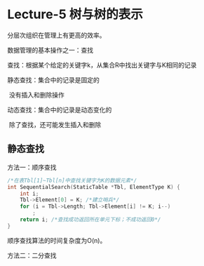 # Lecture-5 树与树的表示



分层次组织在管理上有更高的效率。

数据管理的基本操作之一：查找

查找：根据某个给定的关键字k，从集合R中找出关键字与K相同的记录

静态查找：集合中的记录是固定的

​	没有插入和删除操作

动态查找：集合中的记录是动态变化的

​	除了查找，还可能发生插入和删除



##  静态查找

方法一：顺序查找

```c
/*在表Tbl[1]~Tbl[n]中查找关键字为K的数据元素*/
int SequentialSearch(StaticTable *Tbl, ElementType K) { 
	int i;
	Tbl->Element[0] = K; /*建立哨兵*/
	for (i = Tbl->Length; Tbl->Element[i] != K; i--)
		;
	return i; /*查找成功返回所在单元下标；不成功返回0*/
}
```

顺序查找算法的时间复杂度为O(n)。




方法二：二分查找